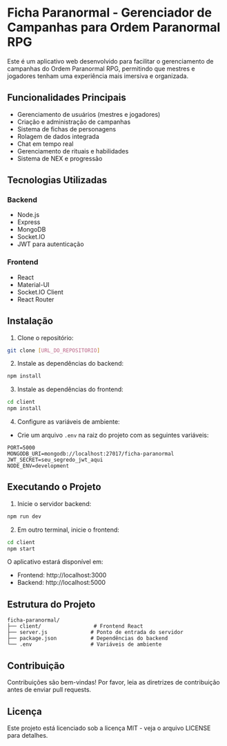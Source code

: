 # Ficha Paranormal - Gerenciador de Campanhas para Ordem Paranormal RPG

Este é um aplicativo web desenvolvido para facilitar o gerenciamento de campanhas do Ordem Paranormal RPG, permitindo que mestres e jogadores tenham uma experiência mais imersiva e organizada.

## Funcionalidades Principais

- Gerenciamento de usuários (mestres e jogadores)
- Criação e administração de campanhas
- Sistema de fichas de personagens
- Rolagem de dados integrada
- Chat em tempo real
- Gerenciamento de rituais e habilidades
- Sistema de NEX e progressão

## Tecnologias Utilizadas

### Backend
- Node.js
- Express
- MongoDB
- Socket.IO
- JWT para autenticação

### Frontend
- React
- Material-UI
- Socket.IO Client
- React Router

## Instalação

1. Clone o repositório:
```bash
git clone [URL_DO_REPOSITORIO]
```

2. Instale as dependências do backend:
```bash
npm install
```

3. Instale as dependências do frontend:
```bash
cd client
npm install
```

4. Configure as variáveis de ambiente:
- Crie um arquivo `.env` na raiz do projeto com as seguintes variáveis:
```
PORT=5000
MONGODB_URI=mongodb://localhost:27017/ficha-paranormal
JWT_SECRET=seu_segredo_jwt_aqui
NODE_ENV=development
```

## Executando o Projeto

1. Inicie o servidor backend:
```bash
npm run dev
```

2. Em outro terminal, inicie o frontend:
```bash
cd client
npm start
```

O aplicativo estará disponível em:
- Frontend: http://localhost:3000
- Backend: http://localhost:5000

## Estrutura do Projeto

```
ficha-paranormal/
├── client/                 # Frontend React
├── server.js              # Ponto de entrada do servidor
├── package.json           # Dependências do backend
└── .env                   # Variáveis de ambiente
```

## Contribuição

Contribuições são bem-vindas! Por favor, leia as diretrizes de contribuição antes de enviar pull requests.

## Licença

Este projeto está licenciado sob a licença MIT - veja o arquivo LICENSE para detalhes. 